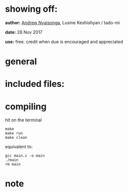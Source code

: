 # showing off:

**author:** [Andrew Nyaisonga](https://github.com/AndrewNyaisonga), Lusine Keshishyan / tado-mi

**date:**   28 Nov 2017

**use:**    free. credit when due is encouraged and appreciated

# general

# included files:

# compiling

hit on the terminal

	make
	make run
	make clean

equivalent to:

	gcc main.c -o main
	./main
	rm main

# note

